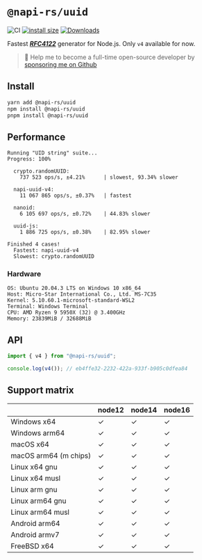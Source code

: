 # `@napi-rs/uuid`

![CI](https://github.com/Brooooooklyn/uuid/workflows/CI/badge.svg)
[![install size](https://packagephobia.com/badge?p=@napi-rs/uuid)](https://packagephobia.com/result?p=@napi-rs/uuid)
[![Downloads](https://img.shields.io/npm/dm/@napi-rs/uuid.svg?sanitize=true)](https://npmcharts.com/compare/@napi-rs/uuid?minimal=true)

Fastest **_[RFC4122](http://www.ietf.org/rfc/rfc4122.txt)_** generator for Node.js. Only `v4` available for now.

> 🚀 Help me to become a full-time open-source developer by [sponsoring me on Github](https://github.com/sponsors/Brooooooklyn)

## Install

```bash
yarn add @napi-rs/uuid
npm install @napi-rs/uuid
pnpm install @napi-rs/uuid
```

## Performance

```
Running "UID string" suite...
Progress: 100%

  crypto.randomUUID:
    737 523 ops/s, ±4.21%      | slowest, 93.34% slower

  napi-uuid-v4:
    11 067 865 ops/s, ±0.37%   | fastest

  nanoid:
    6 105 697 ops/s, ±0.72%    | 44.83% slower

  uuid-js:
    1 886 725 ops/s, ±0.38%    | 82.95% slower

Finished 4 cases!
  Fastest: napi-uuid-v4
  Slowest: crypto.randomUUID
```

### Hardware

```
OS: Ubuntu 20.04.3 LTS on Windows 10 x86_64
Host: Micro-Star International Co., Ltd. MS-7C35
Kernel: 5.10.60.1-microsoft-standard-WSL2
Terminal: Windows Terminal
CPU: AMD Ryzen 9 5950X (32) @ 3.400GHz
Memory: 23839MiB / 32688MiB
```

## API

```ts
import { v4 } from "@napi-rs/uuid";

console.log(v4()); // eb4ffe32-2232-422a-933f-b905c0dfea84
```

## Support matrix

|                       | node12 | node14 | node16 |
| --------------------- | ------ | ------ | ------ |
| Windows x64           | ✓      | ✓      | ✓      |
| Windows arm64         | ✓      | ✓      | ✓      |
| macOS x64             | ✓      | ✓      | ✓      |
| macOS arm64 (m chips) | ✓      | ✓      | ✓      |
| Linux x64 gnu         | ✓      | ✓      | ✓      |
| Linux x64 musl        | ✓      | ✓      | ✓      |
| Linux arm gnu         | ✓      | ✓      | ✓      |
| Linux arm64 gnu       | ✓      | ✓      | ✓      |
| Linux arm64 musl      | ✓      | ✓      | ✓      |
| Android arm64         | ✓      | ✓      | ✓      |
| Android armv7         | ✓      | ✓      | ✓      |
| FreeBSD x64           | ✓      | ✓      | ✓      |
